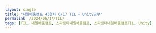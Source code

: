 ```yaml
---
layout: single
title: "내일배움캠프 43일차 6/17 TIL + Unity공부"
permalink: /2024/06/17/TIL/
tags: [TIL, 내일배움캠프, 스파르타내일배움캠프, 스파르타내일배움캠프TIL, Unity]
---
```


